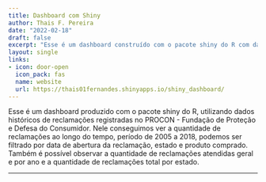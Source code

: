 ```yaml
---
title: Dashboard com Shiny
author: Thais F. Pereira
date: "2022-02-18"
draft: false
excerpt: "Esse é um dashboard construído com o pacote shiny do R com dados do PROCON de 2005 a 2018"
layout: single
links:
- icon: door-open
  icon_pack: fas
  name: website
  url: https://thais01fernandes.shinyapps.io/shiny_dashboard/
---
```


Esse é um dashboard produzido com o pacote shiny do R, utilizando dados históricos de reclamações registradas no PROCON - Fundação de Proteção e Defesa do Consumidor. Nele conseguimos ver a quantidade de reclamações ao longo do tempo, período de 2005 a 2018, podemos ser filtrado por data de abertura da reclamação, estado e produto comprado. Também é possível observar a quantidade de reclamações atendidas geral e por ano e a quantidade de reclamações total por estado. 

---

